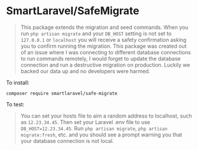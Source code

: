 # SmartLaravel/SafeMigrate

> This package extends the migration and seed commands.  When you run `php artisan migrate` and your `DB_HOST` setting is not set to `127.0.0.1` or `localhost` you will receive a safety confirmation asking you to confirm running the migration.  This package was created out of an issue where I was connecting to different database connections to run commands remotely, I would forget to update the database connection and run a destructive migration on production.  Luckily we backed our data up and no developers were harmed.

To install:

```
composer require smartlaravel/safe-migrate
```

To test:

> You can set your hosts file to aim a random address to localhost, such as `12.23.34.45`.  Then set your Laravel .env file to use `DB_HOST=12.23.34.45`.  Run `php artisan migrate`, `php artisan migrate:fresh`, etc. and you should see a prompt warning you that your database connection is not local.
